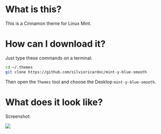 What is this?
=============
This is a Cinnamon theme for Linux Mint.


How can I download it?
======================
Just type these commands on a terminal:

```bash
cd ~/.themes
git clone https://github.com/silvioricardoc/mint-y-blue-smooth
```

Then open the `Themes` tool and choose the Desktop `mint-y-blue-smooth`.


What does it look like?
=======================
Screenshot:

![](https://raw.githubusercontent.com/silvioricardoc/mint-y-blue-smooth/master/cinnamon/screenshot.jpg)
